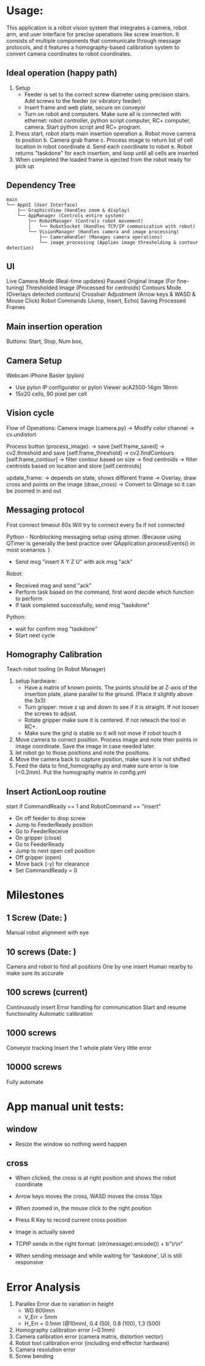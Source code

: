 # Usage:
This application is a robot vision system that integrates a camera, robot arm, and user interface for precise operations like screw insertion. It consists of multiple components that communicate through message protocols, and it features a homography-based calibration system to convert camera coordinates to robot coordinates.

## Ideal operation (happy path)
1. Setup
    - Feeder is set to the correct screw diameter using precision stairs. Add screws to the feeder (or vibratory feeder)
    - Insert frame and web plate, secure on conveyor
    - Turn on robot and computers. Make sure all is connected with ethernet: robot controller, python script computer, RC+ computer, camera. Start python script and RC+ program.
3. Press start, robot starts main insertion operation
    a. Robot move camera to position
    b. Camera grab frame
    c. Process image to return list of cell location in robot coordinate
    d. Send each coordinate to robot
    e. Robot returns "taskdone" for each insertion, and loop until all cells are inserted
4. When completed the loaded frame is ejected from the robot ready for pick up


## Dependency Tree
```
main
└── AppUI (User Interface)
    ├── GraphicsView (Handles zoom & display)
    └── AppManager (Controls entire system)
        ├── RobotManager (Controls robot movement)
        │   └── RobotSocket (Handles TCP/IP communication with robot)
        └── VisionManager (Handles camera and image processing)
            ├── CameraHandler (Manages camera operations)
            └── image_processing (Applies image thresholding & contour detection)
```


## UI
Live Camera Mode (Real-time updates)
Paused Original Image (For fine-tuning)
Thresholded Image (Processed for centroids)
Contours Mode (Overlays detected contours)
Crosshair Adjustment (Arrow keys & WASD & Mouse Click)
Robot Commands (Jump, Insert, Echo)
Saving Processed Frames

## Main insertion operation

Buttons: Start, Stop, Num box,

## Camera Setup
Webcam
iPhone
Basler (pylon)
- Use pylon IP configurator or pylon Viewer
acA2500-14gm 16mm
- 15x20 cells, 90 pixel per cell

## Vision cycle
Flow of Operations:
    Camera image (camera.py)
    -> Modify color channel
    -> cv.undistort

Process button (process_image):
    -> save                    [self.frame_saved]
    -> cv2.threshold and save  [self.frame_threshold]
    -> cv2.findContours        [self.frame_contour]
    -> filter contour based on size
    -> find centroids
    -> filter centroids based on location and store [self.centroids]

update_frame:
-> depends on state, shows different frame
-> Overlay, draw cross and points on the image (draw_cross)
-> Convert to QImage so it can be zoomed in and out

## Messaging protocol
First connect timeout 60s
Will try to connect every 5s if not connected

Python - Nonblocking messaging setup using qtimer. (Because using QTimer is generally the best practice over QApplication.processEvents() in most scenarios. )
- Send msg "insert X Y Z U" with ack msg "ack"

Robot:
- Received msg and send "ack"
- Perform task based on the command, first word decide which function to perform
- If task completed successfully, send msg "taskdone"

Python:
- wait for confirm msg "taskdone"
- Start next cycle

## Homography Calibration
Teach robot tooling (in Robot Manager) 
1. setup hardware:
    - Have a matrix of known points. The points should be at Z-axis of the insertion plate, plane parallel to the ground. (Place it slightly above the 3x3)
    - Turn gripper: move z up and down to see if it is straight. If not loosen the screws to adjust.
    - Rotate gripper make sure it is centered. If not reteach the tool in RC+.
    - Make sure the grid is stable so it will not move if robot touch it
2. Move camera to correct position. Process image and note their points in image coordinate. Save the image in case needed later.
3. let robot go to those positions and note the positions.
4. Move the camera back to capture position, make sure it is not shifted
5. Feed the data to find_homography.py and make sure error is low (<0.2mm). Put the homography matrix in config.yml



## Insert ActionLoop routine
start if CommandReady == 1 and RobotCommand == "insert"
- On off feeder to drop screw
- Jump to FeederReady position
- Go to FeederReceive
- On gripper (close)
- Go to FeederReady
- Jump to next open cell position
- Off gripper (open)
- Move back (-y) for clearance
- Set CommandReady = 0

# Milestones
## 1 Screw (Date: )
Manual robot alignment with eye

## 10 screws (Date: )
Camera and robot to find all positions
One by one insert
Human nearby to make sure its accurate

## 100 screws (current)
Continuously insert
Error handling for communication
Start and resume functionality
Automatic calibration

## 1000 screws
Conveyor tracking
Insert the 1 whole plate
Very little error

## 10000 screws
Fully automate

# App manual unit tests:
## window
- Resize the window so nothing weird happen

## cross
- When clicked, the cross is at right position and shows the robot coordinate
- Arrow keys moves the cross, WASD moves the cross 10px
- When zoomed in, the mouse click to the right position
- Press R Key to record current cross position

- Image is actually saved
- TCPIP sends in the right format: (str(message).encode()) + b"\r\n"
- When sending message and while waiting for 'taskdone', UI is still responsive

# Error Analysis
1. Parallex Error due to variation in height
    - WD 600mm
    - V_Err = 5mm
    - H_Err = 0.1mm (@10mm), 0.4 (50), 0.8 (100), 1.3 (500)
2. Homography calibration error (~0.1mm)
3. Camera calibration error (camera matrix, distortion vector)
4. Robot tool calibration error (including end effector hardware)
5. Camera resolution error
6. Screw bending
